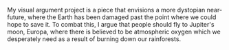 My visual argument project is a piece that envisions a more dystopian near-future, where the Earth has been damaged past the point where we could hope to save it. To combat this, I argue that people should fly to Jupiter's moon, Europa, where there is believed to be atmospheric oxygen which we desperately need as a result of burning down our rainforests.
